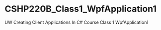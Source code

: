 # CSHP220B_Class1_WpfApplication1
UW Creating Client Applications In C# Course Class 1 WpfApplication1

